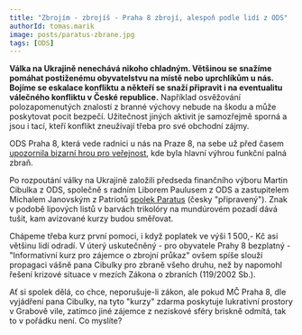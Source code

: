 ```yaml
---
title: "Zbrojím - zbrojíš - Praha 8 zbrojí, alespoň podle lidí z ODS"
authorId: tomas.marik
image: posts/paratus-zbrane.jpg
tags: [ODS]
---
```


**Válka na Ukrajině nenechává nikoho chladným. Většinou se snažíme pomáhat postiženému obyvatelstvu na místě nebo uprchlíkům u nás. Bojíme se eskalace konfliktu a někteří se snaží připravit i na eventualitu válečného konfliktu v České republice.** Například osvěžování polozapomenutých znalostí z branné výchovy nebude na škodu a může poskytovat pocit bezpečí. Užitečnost jiných aktivit je samozřejmě sporná a jsou i tací, kteří konflikt zneužívají třeba pro své obchodní zájmy.

ODS Praha 8, která vede radnici u nás na Praze 8, na sebe už před časem [upozornila bizarní hrou pro veřejnost](https://praha8.pirati.cz/aktuality/starosta-gros-a-ods-vyhlasili-bizarni-soutez-o-bodne-noze-a-pistole.html), kde byla hlavní výhrou funkční palná zbraň. 

Po rozpoutání války na Ukrajině založili předseda finančního výboru Martin Cibulka z ODS, společně s radním Liborem Paulusem z ODS a zastupitelem Michalem Janovským z Patriotů [spolek Paratus](https://www.paratus.pro) (česky "připravený"). Znak v podobě lipových listů v barvách trikolóry na mundúrovém pozadí dává tušit, kam avizované kurzy budou směřovat.

Chápeme třeba kurz první pomoci, i když poplatek ve výši 1 500,- Kč asi většinu lidí odradí. V úterý uskutečněný - pro obyvatele  Prahy 8 bezplatný - "Informativní kurz pro zájemce o zbrojní průkaz" ovšem spíše slouží propagaci vášně pana Cibulky pro zbraně všeho druhu, než by napomohl řešení krizové situace v mezích Zákona o zbraních (119/2002 Sb.). 

Ať si spolek dělá, co chce, neporušuje-li zákon, ale pokud MČ Praha 8, dle vyjádření pana Cibulky, na tyto "kurzy" zdarma poskytuje lukrativní prostory v Grabově vile, zatímco jiné zájemce z neziskové sféry briskně odmítá, tak to v pořádku není. Co myslíte? 